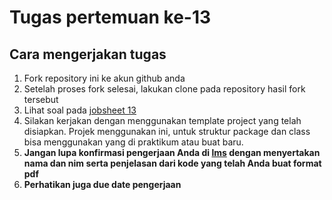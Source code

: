 # Tugas pertemuan ke-13

## Cara mengerjakan tugas

1. Fork repository ini ke akun github anda
2. Setelah proses fork selesai, lakukan clone pada repository hasil fork tersebut
3. Lihat soal pada [jobsheet 13](http://jaringan.sinaungoding.com/12/jobsheet12.html)
4. Silakan kerjakan dengan menggunakan template project yang telah disiapkan. 
Projek menggunakan ini, untuk struktur package dan class bisa menggunakan yang 
di praktikum atau buat baru.
5. **Jangan lupa konfirmasi pengerjaan Anda di [lms](http://lms.jti.polinema.ac.id) 
dengan menyertakan nama dan nim serta penjelasan dari kode yang telah Anda buat format pdf**
6. **Perhatikan juga due date pengerjaan**
